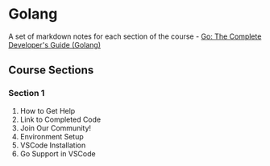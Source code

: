 # Golang

A set of markdown notes for each section of the course - [Go: The Complete Developer's Guide (Golang)](https://zerologix.udemy.com/course/go-the-complete-developers-guide)

## Course Sections

### Section 1
1. How to Get Help
2. Link to Completed Code
3. Join Our Community!
4. Environment Setup
5. VSCode Installation
6. Go Support in VSCode